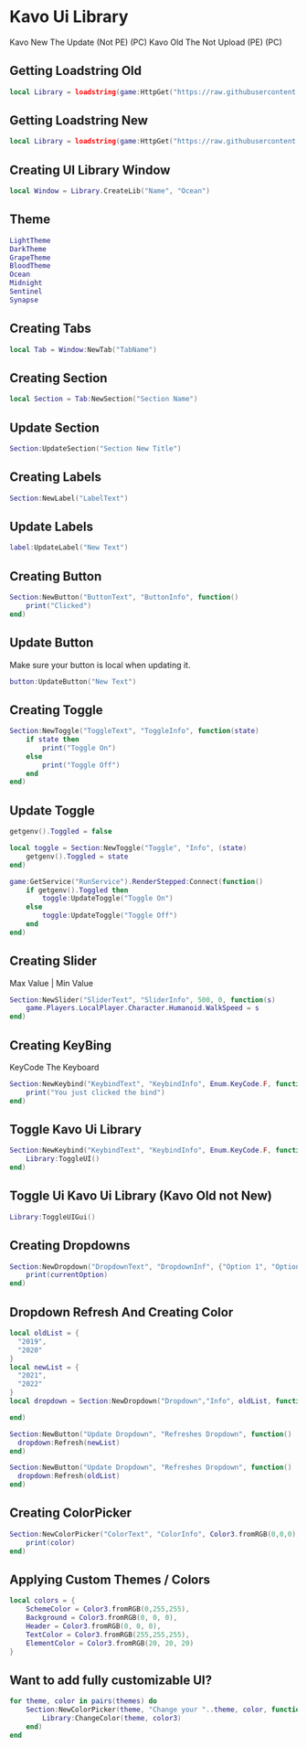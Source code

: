 # Kavo Ui Library
Kavo New The Update (Not PE) (PC)
Kavo Old The Not Upload (PE) (PC)

## Getting Loadstring Old
```lua
local Library = loadstring(game:HttpGet("https://raw.githubusercontent.com/Giangplay/Script/main/Kavo.lua"))()
```

## Getting Loadstring New
```lua
local Library = loadstring(game:HttpGet("https://raw.githubusercontent.com/xHeptc/Kavo-UI-Library/main/source.lua"))()
```

## Creating UI Library Window
```lua
local Window = Library.CreateLib("Name", "Ocean")
```

## Theme
```lua
LightTheme
DarkTheme
GrapeTheme
BloodTheme
Ocean
Midnight
Sentinel
Synapse
```

## Creating Tabs
```lua
local Tab = Window:NewTab("TabName")
```

## Creating Section
```lua
local Section = Tab:NewSection("Section Name")
```

## Update Section
```lua
Section:UpdateSection("Section New Title")
```

## Creating Labels
```lua
Section:NewLabel("LabelText")
```

## Update Labels
```lua
label:UpdateLabel("New Text")
```

## Creating Button
```lua
Section:NewButton("ButtonText", "ButtonInfo", function()
    print("Clicked")
end)
```

## Update Button
Make sure your button is local when updating it.
```lua
button:UpdateButton("New Text")
```

## Creating Toggle
```lua
Section:NewToggle("ToggleText", "ToggleInfo", function(state)
    if state then
        print("Toggle On")
    else
        print("Toggle Off")
    end
end)
```

## Update Toggle
```lua
getgenv().Toggled = false

local toggle = Section:NewToggle("Toggle", "Info", (state)
    getgenv().Toggled = state
end)

game:GetService("RunService").RenderStepped:Connect(function()
	if getgenv().Toggled then
		toggle:UpdateToggle("Toggle On")
	else
		toggle:UpdateToggle("Toggle Off")
	end
end)
```

## Creating Slider
Max Value | Min Value
```lua
Section:NewSlider("SliderText", "SliderInfo", 500, 0, function(s)
    game.Players.LocalPlayer.Character.Humanoid.WalkSpeed = s
end)
```

## Creating KeyBing
KeyCode The Keyboard
```lua
Section:NewKeybind("KeybindText", "KeybindInfo", Enum.KeyCode.F, function()
	print("You just clicked the bind")
end)
```

## Toggle Kavo Ui Library
```lua
Section:NewKeybind("KeybindText", "KeybindInfo", Enum.KeyCode.F, function()
	Library:ToggleUI()
end)
```

## Toggle Ui Kavo Ui Library (Kavo Old not New)
```lua
Library:ToggleUIGui()
```

## Creating Dropdowns
```lua
Section:NewDropdown("DropdownText", "DropdownInf", {"Option 1", "Option 2", "Option 3"}, function(currentOption)
    print(currentOption)
end)
```

## Dropdown Refresh And Creating Color
```lua
local oldList = {
  "2019",
  "2020"
}
local newList = {
  "2021",
  "2022"
}
local dropdown = Section:NewDropdown("Dropdown","Info", oldList, function()

end)

Section:NewButton("Update Dropdown", "Refreshes Dropdown", function()
  dropdown:Refresh(newList)
end)

Section:NewButton("Update Dropdown", "Refreshes Dropdown", function()
  dropdown:Refresh(oldList)
end)
```

## Creating ColorPicker
```lua
Section:NewColorPicker("ColorText", "ColorInfo", Color3.fromRGB(0,0,0), function(color)
    print(color)
end)
```

## Applying Custom Themes / Colors
```lua
local colors = {
    SchemeColor = Color3.fromRGB(0,255,255),
    Background = Color3.fromRGB(0, 0, 0),
    Header = Color3.fromRGB(0, 0, 0),
    TextColor = Color3.fromRGB(255,255,255),
    ElementColor = Color3.fromRGB(20, 20, 20)
}
```

## Want to add fully customizable UI?
```lua
for theme, color in pairs(themes) do
    Section:NewColorPicker(theme, "Change your "..theme, color, function(color3)
        Library:ChangeColor(theme, color3)
    end)
end
```
